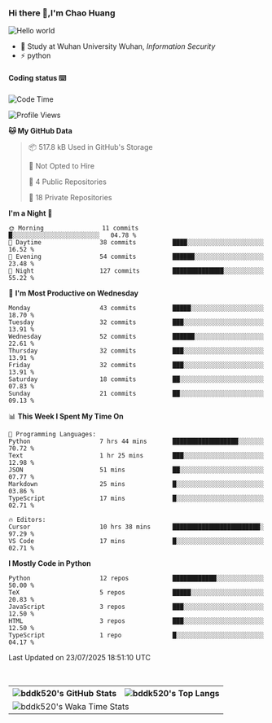 ### Hi there 👋,I'm Chao Huang


<img src="https://raw.githubusercontent.com/sagar-viradiya/sagar-viradiya/master/resources/banner.png" alt="Hello world">


<br/>


- 🍻  Study at Wuhan University Wuhan, _Information Security_
- ⚡  python



#### Coding status  ⌨️

<!--START_SECTION:waka-->
![Code Time](http://img.shields.io/badge/Code%20Time-872%20hrs%2051%20mins-blue)

![Profile Views](http://img.shields.io/badge/Profile%20Views-0-blue)

**🐱 My GitHub Data** 

> 📦 517.8 kB Used in GitHub's Storage 
 > 
> 🚫 Not Opted to Hire
 > 
> 📜 4 Public Repositories 
 > 
> 🔑 18 Private Repositories 
 > 
**I'm a Night 🦉** 

```text
🌞 Morning                11 commits          █░░░░░░░░░░░░░░░░░░░░░░░░   04.78 % 
🌆 Daytime                38 commits          ████░░░░░░░░░░░░░░░░░░░░░   16.52 % 
🌃 Evening                54 commits          ██████░░░░░░░░░░░░░░░░░░░   23.48 % 
🌙 Night                  127 commits         ██████████████░░░░░░░░░░░   55.22 % 
```
📅 **I'm Most Productive on Wednesday** 

```text
Monday                   43 commits          █████░░░░░░░░░░░░░░░░░░░░   18.70 % 
Tuesday                  32 commits          ███░░░░░░░░░░░░░░░░░░░░░░   13.91 % 
Wednesday                52 commits          ██████░░░░░░░░░░░░░░░░░░░   22.61 % 
Thursday                 32 commits          ███░░░░░░░░░░░░░░░░░░░░░░   13.91 % 
Friday                   32 commits          ███░░░░░░░░░░░░░░░░░░░░░░   13.91 % 
Saturday                 18 commits          ██░░░░░░░░░░░░░░░░░░░░░░░   07.83 % 
Sunday                   21 commits          ██░░░░░░░░░░░░░░░░░░░░░░░   09.13 % 
```


📊 **This Week I Spent My Time On** 

```text
💬 Programming Languages: 
Python                   7 hrs 44 mins       ██████████████████░░░░░░░   70.72 % 
Text                     1 hr 25 mins        ███░░░░░░░░░░░░░░░░░░░░░░   12.98 % 
JSON                     51 mins             ██░░░░░░░░░░░░░░░░░░░░░░░   07.77 % 
Markdown                 25 mins             █░░░░░░░░░░░░░░░░░░░░░░░░   03.86 % 
TypeScript               17 mins             █░░░░░░░░░░░░░░░░░░░░░░░░   02.71 % 

🔥 Editors: 
Cursor                   10 hrs 38 mins      ████████████████████████░   97.29 % 
VS Code                  17 mins             █░░░░░░░░░░░░░░░░░░░░░░░░   02.71 % 
```

**I Mostly Code in Python** 

```text
Python                   12 repos            ████████████░░░░░░░░░░░░░   50.00 % 
TeX                      5 repos             █████░░░░░░░░░░░░░░░░░░░░   20.83 % 
JavaScript               3 repos             ███░░░░░░░░░░░░░░░░░░░░░░   12.50 % 
HTML                     3 repos             ███░░░░░░░░░░░░░░░░░░░░░░   12.50 % 
TypeScript               1 repo              █░░░░░░░░░░░░░░░░░░░░░░░░   04.17 % 
```




 Last Updated on 23/07/2025 18:51:10 UTC
<!--END_SECTION:waka-->

<br/>

<table>
  <tr>
    <th>
      <img alt="bddk520's GitHub Stats" src="https://github-readme-stats-git-masterrstaa-rickstaa.vercel.app/api?username=bddk520&show_icons=true&theme=transparent&hide_border=true" align="center" />
    </th>
    <th>
      <img alt="bddk520's Top Langs" src="https://github-readme-stats-git-masterrstaa-rickstaa.vercel.app/api/top-langs/?username=bddk520&layout=compact&theme=transparent&hide_border=true&langs_count=10&hide=CMake" align="center" /> 
    </th>
  </tr>
  <tr>
    <td colspan=2>
      <img alt="bddk520's Waka Time Stats" src="https://github-readme-stats.vercel.app/api/wakatime?username=bddk&hide_border=true&layout=compact&theme=transparent&custom_title=WorkTimeThisWeek&range=last_7_days" align="center"/>
    </td>
  </tr>
</table>
